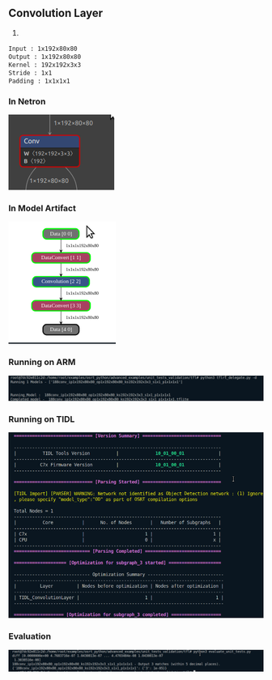 ## Convolution Layer
1. 
```
Input : 1x192x80x80
Output : 1x192x80x80
Kernel : 192x192x3x3
Stride : 1x1
Padding : 1x1x1x1
```
### In Netron
![alt text](image-60.png)
### In Model Artifact
![alt text](image-59.png)
### Running on ARM
![alt text](image-56.png)
### Running on TIDL
![alt text](image-57.png)
### Evaluation
![alt text](image-58.png)